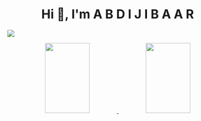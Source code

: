 <h1 align="center">Hi 👋, I'm A B D I J I B A A R </h1>



![](https://komarev.com/ghpvc/?username=your-github-abduljabarMoh&color=blueviolet&style=flat-square)


<div align="center">
  <a href="https://github.com/abduljabarMoh">
  <img height="160em" width="45%" src="https://github-readme-stats.vercel.app/api?username=abduljabarMoh&show_icons=true&theme=dracula&include_all_commits=true&count_private=true"/>
  <img height="160em"  width="45%" src="https://github-readme-stats.vercel.app/api/top-langs/?username=abduljabarMoh&layout=compact&langs_count=7&theme=dracula"/>
</div>


 

